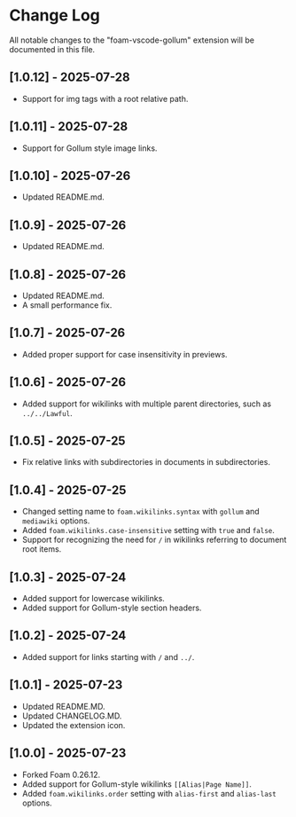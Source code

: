# Change Log

All notable changes to the "foam-vscode-gollum" extension will be documented in this file.

## [1.0.12] - 2025-07-28

- Support for img tags with a root relative path.

## [1.0.11] - 2025-07-28

- Support for Gollum style image links.

## [1.0.10] - 2025-07-26

- Updated README.md.
  
## [1.0.9] - 2025-07-26

- Updated README.md.

## [1.0.8] - 2025-07-26

- Updated README.md.
- A small performance fix.

## [1.0.7] - 2025-07-26

- Added proper support for case insensitivity in previews.

## [1.0.6] - 2025-07-26

- Added support for wikilinks with multiple parent directories, such as `../../Lawful`.

## [1.0.5] - 2025-07-25

- Fix relative links with subdirectories in documents in subdirectories.

## [1.0.4] - 2025-07-25

- Changed setting name to `foam.wikilinks.syntax` with `gollum` and `mediawiki` options.
- Added `foam.wikilinks.case-insensitive` setting with `true` and `false`.
- Support for recognizing the need for `/` in wikilinks referring to document root items.

## [1.0.3] - 2025-07-24

- Added support for lowercase wikilinks.
- Added support for Gollum-style section headers.

## [1.0.2] - 2025-07-24

- Added support for links starting with `/` and `../`.

## [1.0.1] - 2025-07-23

- Updated README.MD.
- Updated CHANGELOG.MD.
- Updated the extension icon.

## [1.0.0] - 2025-07-23

- Forked Foam 0.26.12.
- Added support for Gollum-style wikilinks `[[Alias|Page Name]]`.
- Added `foam.wikilinks.order` setting with `alias-first` and `alias-last` options.
